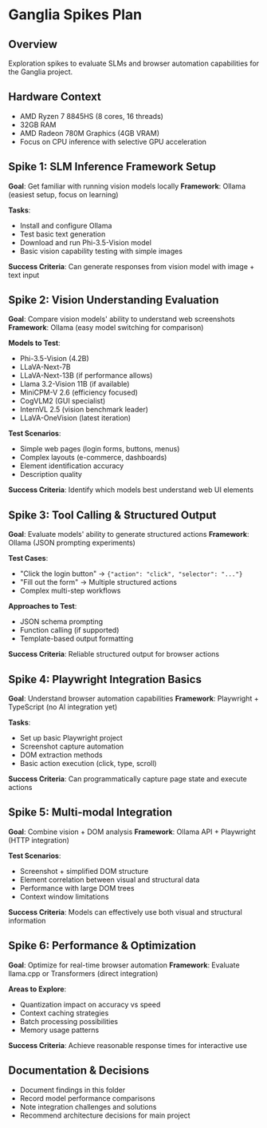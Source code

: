 # Ganglia Spikes Plan

## Overview
Exploration spikes to evaluate SLMs and browser automation capabilities for the Ganglia project.

## Hardware Context
- AMD Ryzen 7 8845HS (8 cores, 16 threads)
- 32GB RAM
- AMD Radeon 780M Graphics (4GB VRAM)
- Focus on CPU inference with selective GPU acceleration

## Spike 1: SLM Inference Framework Setup
**Goal**: Get familiar with running vision models locally
**Framework**: Ollama (easiest setup, focus on learning)

**Tasks**:
- Install and configure Ollama
- Test basic text generation
- Download and run Phi-3.5-Vision model
- Basic vision capability testing with simple images

**Success Criteria**: Can generate responses from vision model with image + text input

## Spike 2: Vision Understanding Evaluation
**Goal**: Compare vision models' ability to understand web screenshots
**Framework**: Ollama (easy model switching for comparison)

**Models to Test**:
- Phi-3.5-Vision (4.2B)
- LLaVA-Next-7B
- LLaVA-Next-13B (if performance allows)
- Llama 3.2-Vision 11B (if available)
- MiniCPM-V 2.6 (efficiency focused)
- CogVLM2 (GUI specialist)
- InternVL 2.5 (vision benchmark leader)
- LLaVA-OneVision (latest iteration)

**Test Scenarios**:
- Simple web pages (login forms, buttons, menus)
- Complex layouts (e-commerce, dashboards)
- Element identification accuracy
- Description quality

**Success Criteria**: Identify which models best understand web UI elements

## Spike 3: Tool Calling & Structured Output
**Goal**: Evaluate models' ability to generate structured actions
**Framework**: Ollama (JSON prompting experiments)

**Test Cases**:
- "Click the login button" → `{"action": "click", "selector": "..."}`
- "Fill out the form" → Multiple structured actions
- Complex multi-step workflows

**Approaches to Test**:
- JSON schema prompting
- Function calling (if supported)
- Template-based output formatting

**Success Criteria**: Reliable structured output for browser actions

## Spike 4: Playwright Integration Basics
**Goal**: Understand browser automation capabilities
**Framework**: Playwright + TypeScript (no AI integration yet)

**Tasks**:
- Set up basic Playwright project
- Screenshot capture automation
- DOM extraction methods
- Basic action execution (click, type, scroll)

**Success Criteria**: Can programmatically capture page state and execute actions

## Spike 5: Multi-modal Integration
**Goal**: Combine vision + DOM analysis
**Framework**: Ollama API + Playwright (HTTP integration)

**Test Scenarios**:
- Screenshot + simplified DOM structure
- Element correlation between visual and structural data
- Performance with large DOM trees
- Context window limitations

**Success Criteria**: Models can effectively use both visual and structural information

## Spike 6: Performance & Optimization
**Goal**: Optimize for real-time browser automation
**Framework**: Evaluate llama.cpp or Transformers (direct integration)

**Areas to Explore**:
- Quantization impact on accuracy vs speed
- Context caching strategies
- Batch processing possibilities
- Memory usage patterns

**Success Criteria**: Achieve reasonable response times for interactive use

## Documentation & Decisions
- Document findings in this folder
- Record model performance comparisons
- Note integration challenges and solutions
- Recommend architecture decisions for main project
